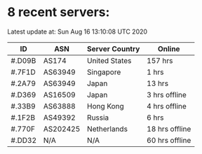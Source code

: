 # 8 recent servers:

Latest update at: Sun Aug 16 13:10:08 UTC 2020

| ID | ASN | Server Country | Online |
| -- | --- | -------------- | ------ |
| #.D09B | AS174 | United States | 157 hrs |
| #.7F1D | AS63949 | Singapore | 1 hrs |
| #.2A79 | AS63949 | Japan | 13 hrs |
| #.D369 | AS16509 | Japan | 3 hrs offline |
| #.33B9 | AS63888 | Hong Kong | 4 hrs offline |
| #.1F2B | AS49392 | Russia | 6 hrs |
| #.770F | AS202425 | Netherlands | 18 hrs offline |
| #.DD32 | N/A | N/A | 60 hrs offline |

